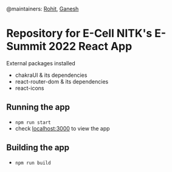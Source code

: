 @maintainers: [Rohit](https://github.com/rohithandique), [Ganesh](https://github.com/sourceganesh)
# Repository for E-Cell NITK's E-Summit 2022 React App

External packages installed
- chakraUI & its dependencies
- react-router-dom & its dependencies
- react-icons

## Running the app

- `npm run start`
- check [localhost:3000](http:localhost:3000) to view the app

## Building the app

- `npm run build`
